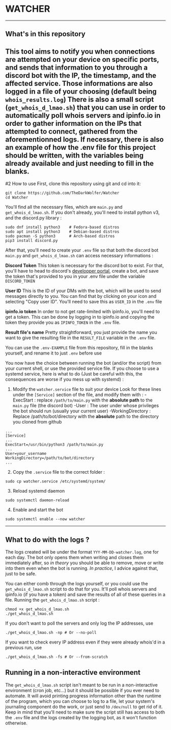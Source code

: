 # WATCHER
---
## What's in this repository
This tool aims to notify you when connections are attempted on your device on specific ports, and sends that information to you through a discord bot with the IP, the timestamp, and the affected service. Those informations are also logged in a file of your choosing (default being `whois_results.log`) 
There is also a small script (`get_whois_d_lmao.sh`) that you can use in order to automatically poll whois servers and ipinfo.io in order to gather information on the IPs that attempted to connect, gathered from the aforementionned logs.
If necessary, there is also an example of how the .env file for this project should be written, with the variables being already available and just needing to fill in the blanks.
---
#2 How to use
First, clone this repository using git and cd into it:
```
git clone https://github.com/TheDarkWolfer/Watcher
cd Watcher
```

You'll find all the necessary files, which are `main.py` and `get_whois_d_lmao.sh`. 
If you don't already, you'll need to install python v3, and the discord.py library :
```
sudo dnf install python3    # Fedora-based distros
sudo apt install python3    # Debian-based distros
sudo pacman -S python3      # Arch-based distros
pip3 install discord.py
```

After that, you'll need to create your `.env` file so that both the discord bot `main.py` and `get_whois_d_lmao.sh` can access necessary informations :

**Discord Token**
This token is necessary for the discord bot to exist. For that, you'll have to head to discord's [developper portal](https://discord.com/developers/applications), create a bot, and save the token that's provided to you in your .env file under the variable `DISCORD_TOKEN`

**User ID**
This is the ID of your DMs with the bot, which will be used to send messages directly to you. You can find that by clicking on your icon and selecting "Copy user ID". You'll need to save this as `USER_ID` in the `.env` file

**ipinfo.io token**
In order to not get rate-limited with ipinfo.io, you'll need to get a token. This can be done by logging in to ipinfo.io and copying the token they provide you as `IPINFO_TOKEN` in the `.env` file.

**Result file's name**
Pretty straightforward, you just provide the name you want to give the resulting file in the `RESULT_FILE` variable in the `.env` file.

You can use the `.env-EXAMPLE` file from this repository, fill in the blanks yourself, and rename it to just `.env` before use

You now have the choice between running the bot (and/or the script) from your current shell, or use the provided service file. If you choose to use a systemd service, here is what to do (Just be careful with this, the consequences are worse if you mess up with systemd) :

1. Modify the `watcher.service` file to suit your device
Look for these lines under the `[Service]` section of the file, and modify them with :
-ExecStart          : replace `/path/to/main.py` with the **absolute path** to the `main.py` file (the discord bot)
-User               : The user under whose privileges the bot should run (usually your current user) 
-WorkingDirectory   : Replace /path/to/bot/directory with the **absolute** path to the directory you cloned from github
```
...
[Service]
...
ExecStart=/usr/bin/python3 /path/to/main.py
...
User=your_username
WorkingDirectory=/path/to/bot/directory
...
```

2. Copy the `.service` file to the correct folder :
```
sudo cp watcher.service /etc/systemd/system/
```

3. Reload systemd daemon
```
sudo systemctl daemon-reload
```

4. Enable and start the bot
```
sudo systemctl enable --now watcher
```
---
## What to do with the logs ?
The logs created will be under the format `YYY-MM-DD-watcher.log`, one for each day. The bot only opens them when writing and closes them immediately after, so *in theory* you should be able to remove, move or write into them even when the bot is running. *In practice*, I advice against that, just to be safe.

You can either comb through the logs yourself, or you could use the `get_whois_d_lmao.sh` script to do that for you. It'll poll whois servers and ipinfo.io (if you have a token) and save the results of all of these queries in a file. 
Running the `get_whois_d_lmao.sh` script :
```
chmod +x get_whois_d_lmao.sh
./get_whois_d_lmao.sh
```

If you don't want to poll the servers and only log the IP addresses, use
```
./get_whois_d_lmao.sh -np # Or --no-poll
```

If you want to check every IP address even if they were already whois'd in a previous run, use
```
./get_whois_d_lmao.sh -fs # Or --from-scratch
```

## Running in a non-interactive environment
The `get_whois_d_lmao.sh` script isn't meant to be run in a non-interactive environment (cron job, etc...) but it should be possible if you ever need to automate. It will avoid printing progress information other than the runtime of the program, which you can choose to log to a file, let your system's journaling component do the work, or just send to `/dev/null` to get rid of it. Keep in mind that you'll need to make sure the script still has access to both the `.env` file and the logs created by the logging bot, as it won't function otherwise.